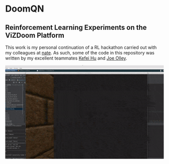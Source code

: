 # DoomQN
## Reinforcement Learning Experiments on the ViZDoom Platform

This work is my personal continuation of a RL hackathon carried out with my colleagues at [nate](https://www.nate.tech/).
As such, some of the code in this repository was written by my excellent teammates [Kefei Hu](https://github.com/CuriousKomodo)
and [Joe Olley](https://github.com/YelloJW).

<p align="center">
    <img src="readme.gif"/>
</p>

